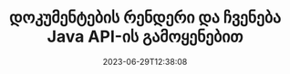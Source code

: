 ---
############################# Static ############################
layout: "landing"
date: 2023-06-29T12:38:08
draft: false

product: "Viewer"
product_tag: "viewer"
platform: "Java"
platform_tag: "java"

############################# Drop-down ############################
supported_platforms:
  items:
    # supported_platforms loop
    - title: ".NET"
      tag: "net"
    # supported_platforms loop
    - title: "Java"
      tag: "java"
    # supported_platforms loop
    - title: "Node.js"
      tag: "nodejs-java" 


############################# Head ############################
head_title: "Java Document Viewer API, PDF Word Excel გამოსახულების HTML დიაგრამა"
head_description: "Document Viewer ბიბლიოთეკა Java აპლიკაციების გასავითარებლად, რომლებიც ბუნებრივად ასახავს, ​​ნახულობს და მანიპულირებს მრავალფორმატიანი დოკუმენტებით, რომლებიც მხარს უჭერენ 180+ ფაილის ფორმატს."

############################# Header ############################
title: "დოკუმენტების რენდერი და ჩვენება<br>Java API-ის გამოყენებით"
description: "მძლავრი Viewer API 180+ დოკუმენტის ფორმატის გადასაყვანად PDF, HTML და გამოსახულება მრავალმხრივი კონფიგურაციის ვარიანტებით."
words:
  for: "for"

actions:
  main: "უფასო Maven ჩამოტვირთვა"
  main_link: "https://releases.groupdocs.com/java/repo/com/groupdocs/groupdocs-viewer/"
  alt: "ლიცენზირება"
  alt_link: "https://purchase.groupdocs.com/pricing/viewer/java"
  title: "მზად ხართ დასაწყებად?"
  description: "სცადეთ GroupDocs.Viewer ფუნქციები უფასოდ ან მოითხოვეთ ლიცენზია"

release:
  title: "ვერსია {0} გამოვიდა"
  notes: "ნახეთ რა არის ახალი"
  downloads: "ჩამოტვირთვები"
  link: "https://releases.groupdocs.com/viewer/java/release-notes/latest/"

code:
  title: "PDF ფაილების რენდერი Java-ში"
  more: "მეტი მაგალითები"
  more_link: "https://github.com/groupdocs-viewer/GroupDocs.Viewer-for-Java"
  install: |
    <dependencies>
      <dependency>
        <groupId>com.groupdocs</groupId>
        <artifactId>groupdocs-viewer</artifactId>
        <version>{0}</version>
      </dependency>
    </dependencies>

    <repositories>
      <repository>
        <id>repository.groupdocs.com</id>
        <name>GroupDocs Repository</name>
        <url>https://repository.groupdocs.com/repo/</url>
      </repository>
    </repositories>
  content: |
    ```java {style=abap}
    // Instantiate Viewer 
    try (Viewer viewer = new Viewer("resume.pdf"))
    {
        // დააყენეთ გამომავალი HTML პარამეტრები  
        HtmlViewOptions viewOptions = 
        HtmlViewOptions.forEmbeddedResources();

        // PDF-ის გადატანა HTML-ში ჩაშენებული რესურსებით
        viewer.view(viewOptions);
    }
    ```
############################# Overview ############################
overview:
  enable: true
  title: "GroupDocs.Viewer ერთი შეხედვით"
  description: "API Java აპლიკაციებში დოკუმენტების, სლაიდების, დიაგრამების და მრავალი სხვა ტიპის დოკუმენტის რენდერაციის, ჩვენების, კონვერტაციისთვის"
  features:
    # feature loop
    - title: "იხილეთ დოკუმენტები ეფექტურად და საიმედოდ"
      content: "GroupDocs.Viewer API-ით შეგიძლიათ ეფექტურად გადაიტანოთ ნებისმიერი მხარდაჭერილი ფორმატის დოკუმენტები HTML, JPEG, PNG და PDF-ზე მოქნილი და მძლავრი ვარიანტებით, კონტენტისა და დოკუმენტის სტრუქტურის მთლიანობის შენარჩუნებით. GroupDocs.Viewer მუშაობს Windows და Linux პლატფორმებზე."

    # feature loop
    - title: "ფაილებისა და დოკუმენტების ყველაზე პოპულარული ფორმატები მხარდაჭერილია"
      content: "ჩვენ მხარს ვუჭერთ 180-ზე მეტ პოპულარულ ფაილის და დოკუმენტის ფორმატს, რომლებიც მოიცავს Word, Excel, PDF, PowerPoint, OpenDocument ფორმატების ოჯახს, არქივებს, რასტერულ და ვექტორულ სურათებს, ელ-წიგნებს, პროგრამირების ენებს და მარკირებას, და მრავალი სხვა ფაილის ტიპს, მათ შორის დაშიფრულს. ფაილები პაროლით დაცვით."

    # feature loop
    - title: "დააკონფიგურიროთ გამომავალი"
      content: "GroupDocs.Viewer საშუალებას იძლევა არა მხოლოდ გადაიტანოს დოკუმენტი, არამედ გააკონტროლოს როგორ ზუსტად, დოკუმენტის რომელი ნაწილები უნდა იყოს რენდერი ან ახლა, როგორ უნდა მოხდეს მათი რენდერი და გამოიყენოს სხვადასხვა ტრანსფორმაციები გამოტანილ გამოსავალზე."

    # feature loop
    - title: "ვებ UI გაზაფხულის ჩარჩოსთვის"
      content: "ჩვენ გთავაზობთ ღია კოდის UI პაკეტს Spring Framework-ისთვის, რომელიც შეიძლება დაემატოს თქვენს პროექტს რამდენიმე წუთში. Viewer.UI პაკეტი შეიცავს Angular-ზე დაფუძნებულ web-UI-ს და აწვდის სასარგებლო API-ებისა და მონაცემთა შენახვის პროვაიდერებს."

############################# Platforms ############################
platforms:
  enable: true
  title: "პლატფორმის დამოუკიდებლობა"
  description: "GroupDocs.Viewer Java-სთვის მხარს უჭერს შემდეგ ოპერაციულ სისტემებს, ჩარჩოებსა და პაკეტის მენეჯერებს"
  items:
    # platform loop
    - title: "Amazon"
      image: "amazon"
    # platform loop
    - title: "Docker"
      image: "docker"
    # platform loop
    - title: "Azure"
      image: "azure"
    # platform loop
    - title: "Eclipse"
      image: "eclipse"
    # platform loop
    - title: "IntelliJ"
      image: "intellij"
    # platform loop
    - title: "Windows"
      image: "windows"
    # platform loop
    - title: "Linux"
      image: "linux"
    # platform loop
    - title: "Maven"
      image: "maven"


############################# File formats ############################
formats:
  enable: true
  title: "მხარდაჭერილი ფაილის ფორმატები"
  description: |
    GroupDocs.Viewer Java-სთვის მხარს უჭერს ოპერაციებს შემდეგი [ფაილის ფორმატები](https://docs.groupdocs.com/viewer/java/supported-document-formats/).
  groups:
    # group loop
    - color: "green"
      content: |
        ### Microsoft Office, OpenDocument და ტექსტის ფორმატები
        * **Word:** DOC, DOCX, DOCM, DOT, DOTX, DOTM, RTF, TXT
        * **Excel:** XLS, XLSX, XLSM, XLSB, XLTM, XLT, XLTM, XLTX
        * **PowerPoint:** PPT, PPTX, PPS, PPSX, PPSM, POT, POTM, POTX, PPTM        
        * **Project:** MPP, MPT, MPX
        * **Outlook:** MSG, EML, EMLX, PST, OST
        * **OneNote:** ONE
        * **OpenDocument:** ODT, OTT, ODS, ODP, OTP, OTS, ODG
        * **Fixed Page Layout:** PDF, TEX, XPS, OXPS
        * **e-Books:** EPUB, MOBI, DjVu
        * **Delimiter-Separated Values:** CSV, TSV
    # group loop
    - color: "blue"
      content: |
        ### სურათები, გრაფიკა და დიაგრამები
        * **რასტერული სურათები:** BMP, GIF, JPG, PNG, TIFF, WebP, DNG, DIB, Jpeg2000 family
        * **Windows Icon:** ICO
        * **Scalable Vector Graphics:** SVG, CDR, CMX, IGS, SVGZ        
        * **Adobe Photoshop:** PSD, PSB        
        * **Stereo Lithography (3D Printing):** STL        
        * **Medical Imaging:** DICOM
        * **Plotter Documents:** PLT, HPG
        * **Autodesk Design Web Formats:** DWF, DWG
        * **AutoCAD Drawing:** DWT, IFC, STL, CF2        
      # group loop
    - color: "red"
      content: |
        ### სხვა        
        * **ვებ:** HTML, MHT, MHTML, XML
        * **Metafile:** WMF, EMF, CGM, EMZ, WMZ
        * **Visio:** VSD, VDX, VSS, VSSX, VSX, VST, VSTX, VTX, VSDX, VDW, VSTM, VSSM, VSDM
        * **Project:** MPP, MPT, MPX
        * **PostScript:** PS, EPS
        * **არქივები:** ZIP, TAR, BZ2, GZ, RAR, RAR5
        * **სხვა:** VCF, VCARD, NUMBERS, NSF, OBJ
        * **C/C++/C# Files:** C, CC, C# , CPP, CXX, CS, H, HH, M, MM
        * **Java/JavaScript Files:** JAVA, JS, JSON, PROPERTIES

############################# Features ############################
features:
  enable: true
  title: "GroupDocs.Viewer ფუნქციები"
  description: "PDF და საოფისე დოკუმენტების შეუფერხებლად რენდერი, ჩვენება და კონვერტაცია"

  items:
    # feature loop
    - icon: "viewhtml"
      title: "იხილეთ დოკუმენტები HTML-ში"
      content: "ნებისმიერი ტიპის დოკუმენტის გადაქცევა HTML დოკუმენტად CSS და SVG-ით, რომელიც შეიძლება იყოს ნაჩვენები ნებისმიერ თანამედროვე ვებ-ბრაუზერში."

    # feature loop
    - icon: "rasterize"
      title: "დოკუმენტების რასტერიზაცია"
      content: "ნებისმიერი მხარდაჭერილი დოკუმენტის ფორმატის რასტერიზაცია რასტრულ სურათზე, გამოსახულების რეგულირებადი ფორმატითა და შეკუმშვის ხარისხით."

    # feature loop
    - icon: "sourcecode"
      title: "პროგრამირების კოდების რენდერი და მონიშვნა"
      content: "ყველა პოპულარული პროგრამირების, სკრიპტის და მარკირების ენების მხარდაჭერა, მათი სინტაქსის გაანალიზებისა და ხაზგასმის შესაძლებლობით."

    # feature loop
    - icon: "convertpdf"
      title: "გადაიყვანეთ PDF-ზე"
      content: "ნებისმიერი მხარდაჭერილი ფორმატის დოკუმენტი შეიძლება ადვილად გარდაიქმნას და შეინახოს PDF-ში რეგულირებადი ვარიანტებით."

    # feature loop
    - icon: "transform"
      title: "გამოიყენეთ ტრანსფორმაციები"
      content: "გამომავალი დოკუმენტი შეიძლება გარდაიქმნას რენდერის დროს - გვერდები შეიძლება შემოტრიალდეს და/ან გადააწყდეს და ტექსტის ჭვირნიშანი განთავსდეს მათ თავზე."

    # feature loop
    - icon: "adjustment"
      title: "HTML გამომავალი კორექტირება"
      content: "გამომავალი HTML დოკუმენტები, გენერირებული GroupDocs.Viewer-ის მიერ, შეიძლება ძალიან წვრილად დააკონფიგურიროთ: ნებადართულია შენახვა ნაკადში ან ფაილში, გარე ან ჩაშენებული რესურსებით, გამოძახებით და ა.შ."

    # feature loop
    - icon: "complex"
      title: "რთული დოკუმენტური სტრუქტურების მხარდაჭერა"
      content: "GroupDocs.Viewer მხარს უჭერს არა მხოლოდ ცალკეულ დოკუმენტებს, არამედ ფაილებს, რომლებიც შეიცავს დოკუმენტების სიას ან იერარქიულ სტრუქტურას, როგორიცაა ელ. ფოსტის შეტყობინებები დანართებით, ZIP არქივები შიდა ფაილებით საქაღალდეებში, მრავალგვერდიანი TIFF სურათები და ა.შ."

    # feature loop
    - icon: "optimization"
      title: "ოპტიმიზაციის პარამეტრები"
      content: "GroupDocs.Viewer შეიცავს რეგულირებადი ქეშის ქვესისტემას, რომელსაც შეუძლია დააჩქაროს ჩატვირთვის დრო დოკუმენტების ქეშირებული ვერსიების გამოყენებით. ასევე სხვადასხვა ფორმატის სხვადასხვა ვარიანტების ნაკრები საშუალებას გაძლევთ გამორიცხოთ დოკუმენტების ზოგიერთი არასაჭირო ნაწილი ან ასპექტი რენდერიდან (შრიფტები, დამალული სამუშაო ფურცლები, ელფოსტის დანართები) საერთო შესრულების ოპტიმიზაციისთვის."

    # feature loop
    - icon: "passwordprotected"
      title: "პაროლით დაცული დოკუმენტების მხარდაჭერა"
      content: "GroupDocs.Viewer საშუალებას გაძლევთ გახსნათ სხვადასხვა ტიპის დაშიფრული დოკუმენტები: PDF, WordProcessing, Spreadsheet, Presentation და სხვა, პაროლის მითითებით ჩატვირთვის ვარიანტებში."

############################# Code samples ############################
code_samples:
  enable: true
  title: "კოდის ნიმუშები"
  description: "ზოგიერთი იყენებს ტიპიური GroupDocs.Viewer-ს Java ოპერაციებისთვის"
  items:
    # code sample loop
    - title: "DOCX-ის გადაცემა HTML-ში"
      content: |
        [HtmlViewOptions](https://reference.groupdocs.com/viewer/java/com.groupdocs.viewer.options/htmlviewoptions/) კლასის თვისებები საშუალებას გაძლევთ აკონტროლოთ კონვერტაციის პროცესი, მეტი ამის შესახებ [აქ](https://docs.groupdocs.com/viewer/java/rendering-to-html/). მაგალითად, თქვენ შეგიძლიათ ჩართოთ ყველა გარე რესურსი გამომავალ HTML ფაილში, შეამციროთ გამომავალი ფაილი და ოპტიმიზაცია მოახდინოთ დასაბეჭდად.
        {{< landing/code title="Java">}}
        ```java {style=abap}
        import com.groupdocs.viewer.Viewer;
        import com.groupdocs.viewer.options.HtmlViewOptions;

        // Instantiate Viewer
        try (Viewer viewer = new Viewer("resume.docx"))
        {
            // გამომავალი HTML პარამეტრების დაყენება
            HtmlViewOptions options = 
            HtmlViewOptions.forEmbeddedResources();

            // DOCX-ის გადაცემა HTML-ში ჩაშენებული რესურსებით
            viewer.view(options);
        }
        ```
        {{< /landing/code >}}
    # code sample loop
    - title: "ექსპორტი PPTX PDF-ში"
      content: |
        შექმენით [PdfViewOptions](https://reference.groupdocs.com/viewer/java/com.groupdocs.viewer.options/pdfviewoptions/) კლასის ინსტანცია და გადაეცით [Viewer.View](https://reference.groupdocs.com/viewer/java/com.groupdocs.viewer/viewer/#view-com.groupdocs.viewer.options.ViewOptions-) მეთოდი PowerPoint PPTX ფაილის PDF-ში გადასაყვანად. PdfViewOptions კლასის თვისებები საშუალებას გაძლევთ აკონტროლოთ კონვერტაციის პროცესი. მაგალითად, შეგიძლიათ დაიცვათ გამომავალი PDF ფაილი, გადააკეთოთ მისი გვერდები და მიუთითოთ დოკუმენტის სურათების ხარისხი. იხილეთ [დოკუმენტაციის შემდეგი განყოფილება](https://docs.groupdocs.com/viewer/java/rendering-to-pdf/) დეტალებისთვის.
        {{< landing/code title="Java">}}
        ```java {style=abap}   
        import com.groupdocs.viewer.Viewer;
        import com.groupdocs.viewer.options.PdfViewOptions;

        // Instantiate Viewer
        try (Viewer viewer = new Viewer("presentation.pptx"))
        {            
            // დააყენეთ გამომავალი PDF პარამეტრები
            PdfViewOptions viewOptions = new PdfViewOptions();

            // ექსპორტი PPTX PDF-ში
            viewer.view(viewOptions);
        }
        ```
        {{< /landing/code >}}
############################# Reviews ############################
# reviews:
# enable: true
# title: "GroupDocs პროდუქტების მიმოხილვები"
# description: "უბრალოდ ნუ მიიღებ ჩვენს სიტყვას. ნახეთ, რას ამბობენ სხვა დეველოპერები ჩვენს API-ებზე"

# items:
#   # review loop
#   - title: "GroupDocs.Viewer"
#     content: "შესანიშნავი მომსახურება და შესანიშნავი პროდუქტები. ისინი ძალიან სასარგებლო და პასუხისმგებელნი იყვნენ GroupDocs.Viewer .NET-ის განხორციელების პროცესის დროს, ვერ გირჩევთ მათ საკმარისად დიდ რეკომენდაციას."
#     author: "Martin Lasarga"
#     company: "Product Manager at Axentria ECM by G.S.I."

#   # review loop
#   - title: "GroupDocs.Viewer"
#     content: "პროექტში .NET-ისთვის GroupDocs.Viewer-ის დანერგვისა და გამოყენების შემდეგ, როგორც ჩანს, ის ძალიან კარგად მუშაობს. ბევრი საბუთით მაქვს ტესტირება და ჯერჯერობით კარგია. ყველაფერი, რაც მე გადავყარე, ლამაზად არის გადმოცემული და გამოიყურება ისეთივე კარგად, როგორც PDF მაყურებელში ან MS Word-ში."
#     author: "Mats Oustad"
#     company: "Senior Consultant/Partner at Novanet AS"
---